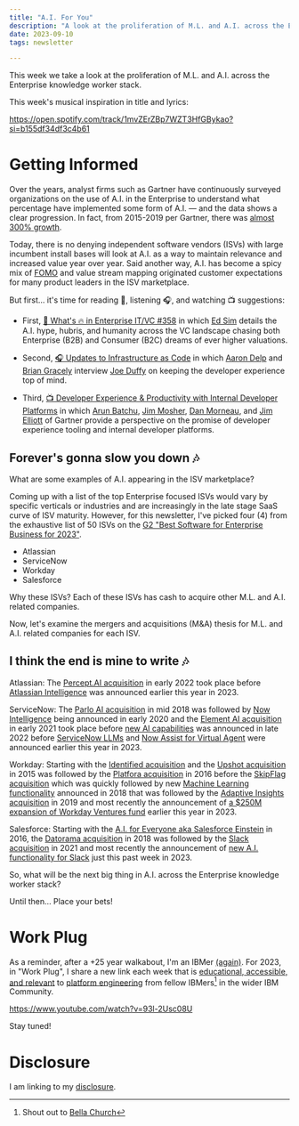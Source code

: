 ```yaml
---
title: "A.I. For You"
description: "A look at the proliferation of M.L. and A.I. across the Enterprise knowledge worker stack"
date: 2023-09-10
tags: newsletter

---
```


This week we take a look at the proliferation of M.L. and A.I. across the Enterprise knowledge worker stack.

This week's musical inspiration in title and lyrics:

https://open.spotify.com/track/1mvZErZBp7WZT3HfGBykao?si=b155df34df3c4b61
# Getting Informed

Over the years, analyst firms such as Gartner have continuously surveyed organizations on the use of A.I. in the Enterprise to understand what percentage have implemented some form of A.I. — and the data shows a clear progression. In fact, from 2015-2019 per Gartner, there was [almost 300% growth](https://www.gartner.com/en/newsroom/press-releases/2019-01-21-gartner-survey-shows-37-percent-of-organizations-have).

Today, there is no denying independent software vendors (ISVs) with large incumbent install bases will look at A.I. as a way to maintain relevance and increased value year over year. Said another way, A.I. has become a spicy mix of [FOMO](https://www.mindtheproduct.com/why-feature-fomo-stalls-product-innovation/) and value stream mapping originated customer expectations for many product leaders in the ISV marketplace.

But first... it's time for reading 📖, listening 🎧, and watching 📺 suggestions:

- First, [📖 What's 🔥 in Enterprise IT/VC #358](https://www.whatshotit.vc/p/whats-in-enterprise-itvc-358) in which [Ed Sim](https://www.linkedin.com/in/edsim/) details the A.I. hype, hubris, and humanity across the VC landscape chasing both Enterprise (B2B) and Consumer (B2C) dreams of ever higher valuations.

- Second, [🎧 Updates to Infrastructure as Code](https://www.thecloudcast.net/2023/09/updates-to-infrastructure-as-code.html) in which [Aaron Delp](https://www.linkedin.com/in/aarondelp/) and [Brian Gracely](https://www.linkedin.com/in/briangracely/) interview [Joe Duffy](https://www.linkedin.com/in/joejduffy/) on keeping the developer experience top of mind.

- Third, [📺 Developer Experience & Productivity with Internal Developer Platforms](https://webinar.gartner.com/469517/agenda/session/1106362?login=ML) in which [Arun Batchu](https://www.linkedin.com/in/arunbatchu/), [Jim Mosher](https://www.linkedin.com/in/jimmosher1/), [Dan Morneau](https://www.gartner.com/analyst/95673), and [Jim Elliott](https://www.linkedin.com/in/jimelliott6/) of Gartner provide a perspective on the promise of developer experience tooling and internal developer platforms.
## Forever's gonna slow you down 🎶

What are some examples of A.I. appearing in the ISV marketplace?

Coming up with a list of the top Enterprise focused ISVs would vary by specific verticals or industries and are increasingly in the late stage SaaS curve of ISV maturity. However, for this newsletter, I've picked four (4) from the exhaustive list of 50 ISVs on the [G2 "Best Software for Enterprise Business for 2023"](https://www.g2.com/best-software-companies/enterprise).

- Atlassian
- ServiceNow
- Workday
- Salesforce

Why these ISVs? Each of these ISVs has cash to acquire other M.L. and A.I. related companies.

Now, let's examine the mergers and acquisitions (M&A) thesis for M.L. and A.I. related companies for each ISV.
## I think the end is mine to write 🎶

Atlassian:  The [Percept.AI acquisition](https://www.atlassian.com/blog/announcements/atlassian-acquires-percept) in early 2022 took place before [Atlassian Intelligence](https://www.atlassian.com/software/artificial-intelligence) was announced earlier this year in 2023.

ServiceNow: The [Parlo AI acquisition](https://www.servicenow.com/company/media/press-room/servicenow-acquires-parlo.html) in mid 2018 was followed by [Now Intelligence](https://www.servicenow.com/company/media/press-room/servicenow-introduces-now-intelligence.html) being announced in early 2020 and the [Element AI acquisition](https://www.servicenow.com/company/media/press-room/servicenow-to-acquire-element-ai.html) in early 2021 took place before [new AI capabilities](https://www.servicenow.com/company/media/press-room/now-platform-ai-security-capabilities.html) was announced in late 2022 before [ServiceNow LLMs](https://www.servicenow.com/company/media/press-room/genai-text-to-code-case-summarization.html) and [Now Assist for Virtual Agent](https://www.servicenow.com/company/media/press-room/now-assist-virtual-agent.html) were announced earlier this year in 2023.

Workday: Starting with the [Identified acquisition](https://www.constellationr.com/blog-news/first-take-why-workday-acquired-identified-real-analytics-matter) and the [Upshot acquisition](https://blog.workday.com/en-us/2015/workday-acquires-upshot-strengthens-data-science-expertise.html) in 2015 was followed by the [Platfora acquisition](https://blog.workday.com/en-us/2016/workday-to-acquire-platfora.html) in 2016 before the [SkipFlag acquisition](https://www.lightreading.com/enterprise-cloud/machine-learning-and-ai/workday-acquires-machine-learning-startup-skipflag/a/d-id/739743) which was quickly followed by new [Machine Learning functionality](https://investor.workday.com/2018-10-02-Workday-Delivers-Machine-Learning-Powered-Skills-Cloud-to-Unlock-Untapped-Workforce-Potential) announced in 2018 that was followed by the [Adaptive Insights acquisition](https://blog.workday.com/en-us/2018/workday-to-acquire-adaptive-insights.html) in 2019 and most recently the announcement of [a $250M expansion of Workday Ventures fund](https://newsroom.workday.com/2023-02-07-Workday-Commits-Additional-250-Million-Investment-Capital-to-Workday-Ventures-to-Power-Technology-Innovation) earlier this year in 2023.

Salesforce: Starting with the [A.I. for Everyone aka Salesforce Einstein](https://www.salesforce.com/news/press-releases/2016/09/19/salesforce-introduces-salesforce-einstein-artificial-intelligence-for-everyone/) in 2016, the [Datorama acquisition](https://www.salesforce.com/news/stories/salesforce-signs-definitive-agreement-to-acquire-datorama/) in 2018 was followed by the [Slack acquisition](https://www.salesforce.com/news/press-releases/2021/07/21/salesforce-slack-deal-close/) in 2021 and most recently the announcement of [new A.I. functionality for Slack](https://www.techmeme.com/230906/p39#a230906p39)  just this past week in 2023.

So, what will be the next big thing in A.I. across the Enterprise knowledge worker stack?

Until then… Place your bets!

# Work Plug

As a reminder, after a +25 year walkabout, I'm an IBMer [(again)](https://jaycuthrell.com/about/). For 2023, in "Work Plug", I share a new link each week that is [educational, accessible, and relevant](https://www.youtube.com/watch?v=93l-2Usc08U) to [platform engineering](https://www.ibm.com/consulting/platform-engineering-services) from fellow IBMers[^IBMer] in the wider IBM Community.

https://www.youtube.com/watch?v=93l-2Usc08U

Stay tuned!

# Disclosure

I am linking to my [disclosure](https://jaycuthrell.com/disclosure/).

[^IBMer]: Shout out to [Bella Church](https://www.linkedin.com/in/bella-church/)
